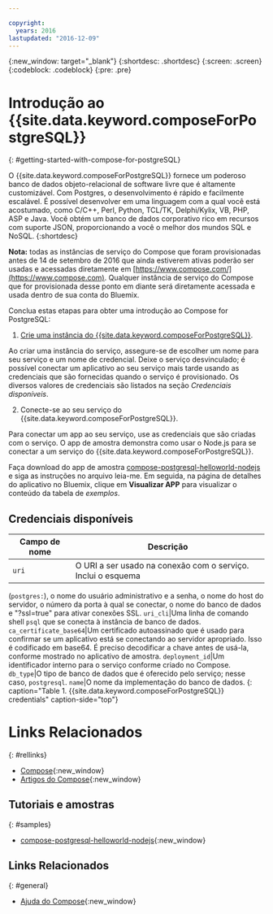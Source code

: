 ```yaml
---

copyright:
  years: 2016
lastupdated: "2016-12-09"
---
```

<!-- Copyright info at top of file: REQUIRED
    The copyright info is YAML content that must occur at the top of the MD file, before attributes are listed.
    It must be --- surrounded by 3 dashes ---
    The value "years" can contain just one year or a two years separated by a comma. (years: 2014, 2016)
    Indentation as per the previous template must be preserved.
-->

<!-- Common attributes used in the template are defined as follows: -->
{:new_window: target="_blank"}
{:shortdesc: .shortdesc}
{:screen: .screen}
{:codeblock: .codeblock}
{:pre: .pre}

# Introdução ao {{site.data.keyword.composeForPostgreSQL}}
{: #getting-started-with-compose-for-postgreSQL}

O {{site.data.keyword.composeForPostgreSQL}} fornece um poderoso banco
de dados objeto-relacional de software livre que é altamente customizável. Com Postgres, o
desenvolvimento é rápido e facilmente escalável. É possível desenvolver em uma linguagem
com a qual você está acostumado, como C/C++, Perl, Python, TCL/TK, Delphi/Kylix, VB, PHP,
ASP e Java. Você obtém um banco de dados corporativo rico em recursos com suporte JSON,
proporcionando a você o melhor dos mundos SQL e NoSQL.
{:shortdesc}

**Nota:** todas as instâncias de serviço do Compose que foram
provisionadas antes de 14 de setembro de 2016 que ainda estiverem ativas poderão ser
usadas e acessadas diretamente em
[https://www.compose.com/](https://www.compose.com). Qualquer instância
de serviço do Compose que for provisionada desse ponto em diante será diretamente
acessada e usada dentro de sua conta do Bluemix.

Conclua estas etapas para obter uma introdução ao Compose for PostgreSQL:

1. [Crie
uma instância do {{site.data.keyword.composeForPostgreSQL}}](https://console.ng.bluemix.net/catalog/services/compose-for-postgresql/).

  Ao criar uma instância do serviço, assegure-se de escolher um nome para seu
serviço e um nome de credencial. Deixe o serviço desvinculado; é possível conectar um
aplicativo ao seu serviço mais tarde usando as credenciais que são fornecidas quando o
serviço é provisionado. Os diversos valores de credenciais são listados na seção
*Credenciais disponíveis*.

2. Conecte-se ao seu serviço do {{site.data.keyword.composeForPostgreSQL}}.

  Para conectar um app ao seu serviço, use as credenciais que são criadas com o
serviço. O app de amostra demonstra como usar o Node.js para se conectar a um serviço do
{{site.data.keyword.composeForPostgreSQL}}.

  Faça download do app de amostra
[compose-postgresql-helloworld-nodejs](https://github.com/IBM-Bluemix/compose-postgresql-helloworld-nodejs)
e siga as instruções no arquivo leia-me. Em seguida, na página de detalhes do aplicativo
no Bluemix, clique em **Visualizar APP** para visualizar o conteúdo da
tabela de *exemplos*.

## Credenciais disponíveis

Campo de nome|Descrição
----------|-----------
`uri`|O URI a ser usado na conexão com o serviço. Inclui o esquema
(`postgres:`), o nome do usuário administrativo e a senha, o nome do
host do servidor, o número da porta à qual se conectar, o nome do banco de dados e
"?ssl=true" para ativar conexões SSL.
`uri_cli`|Uma linha de comando shell `psql` que se conecta à instância de banco de dados.
`ca_certificate_base64`|Um certificado autoassinado que é usado para
confirmar se um aplicativo está se conectando ao servidor apropriado. Isso é codificado
em base64. É preciso decodificar
a chave antes de usá-la, conforme mostrado no aplicativo de amostra.
`deployment_id`|Um identificador interno para o serviço conforme criado
no Compose.
`db_type`|O tipo de banco de dados que é oferecido pelo serviço; nesse
caso, `postgresql`.
`name`|O nome da implementação do banco de dados.
{: caption="Table 1. {{site.data.keyword.composeForPostgreSQL}} credentials" caption-side="top"}

# Links Relacionados
{: #rellinks}

* [Compose](https://www.compose.com){:new_window}
* [Artigos do Compose](https://www.compose.com/articles/){:new_window}

## Tutoriais e amostras
{: #samples}
* [compose-postgresql-helloworld-nodejs](https://github.com/IBM-Bluemix/compose-postgresql-helloworld-nodejs){:new_window}

## Links Relacionados
{: #general}
* [Ajuda do Compose](https://help.compose.com/docs){:new_window}
